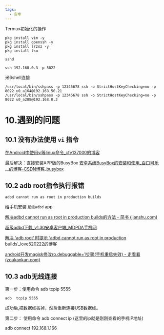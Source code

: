```yaml
---
tags:
  - 安卓
---
```




Termux初始化的操作
```shell
pkg install vim -y
pkg install openssh -y
pkg install lrzsz -y
pkg install tsu

sshd

ssh 192.168.0.3 -p 8022
```



米6shell连接
```shell
/usr/local/bin/sshpass -p 12345678 ssh -o StrictHostKeyChecking=no -p 8022 u0_a164@192.168.50.21
/usr/local/bin/sshpass -p 12345678 ssh -o StrictHostKeyChecking=no -p 8022 u0_a208@192.168.0.3
```


# 10.遇到的问题

## 10.1 没有办法使用 `vi` 指令

[ 在Android中使用vi等linux命令_cfy137000的博客](https://blog.csdn.net/cfy137000/article/details/115160014)

最后解决：直接安装APP版的BusyBox
[安卓系统BusyBox的安装和使用_百口可乐__的博客-CSDN博客_busybox](https://blog.csdn.net/m0_60352504/article/details/120551891)

## 10.2 adb root指令执行报错

`adbd cannot run as root in production builds`

给手机安装 `超级adbd` app

[解决adbd cannot run as root in production builds的方法 - 简书 (jianshu.com)](https://www.jianshu.com/p/e0646fbb72ed)

[超级adbd下载_v1.30安卓客户端_MDPDA手机网](http://www.mdpda.com/app/apk915366.html)

[解决 ‘adb root‘ 时提示 ‘adbd cannot run as root in production builds‘_love520222的博客](https://blog.csdn.net/love520222/article/details/123616363)

[android开发magisk修改ro.debuggable=1步骤(手机重启失效) - 走看看 (zoukankan.com)](http://t.zoukankan.com/yongfengnice-p-15594883.html)

## 10.3 adb无线连接

第一步：使用命令 adb tcpip 5555
```
adb  tcpip 5555
```

成功后,把数据线拔掉，然后重新连接USB数据线。

第二步： 使用命令 adb connect ip (这里的ip就是刚刚查看的手机IP地址)

adb  connect 192.168.1.166

